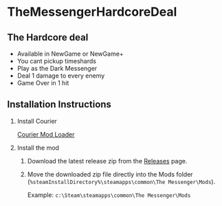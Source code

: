 # TheMessengerHardcoreDeal

## The Hardcore deal

- Available in NewGame or NewGame+
- You cant pickup timeshards
- Play as the Dark Messenger
- Deal 1 damage to every enemy
- Game Over in 1 hit

## Installation Instructions

1. Install Courier

   [Courier Mod Loader](https://github.com/Brokemia/Courier#installation-instructions)

2. Install the mod

   1. Download the latest release zip from the [Releases](https://github.com/geryllaz/TheMessengerHardcoreDeal/releases) page.
   
   2. Move the downloaded zip file directly into the Mods folder (`%steamInstallDirectory%\steamapps\common\The Messenger\Mods`).
    
      Example: `c:\Steam\steamapps\common\The Messenger\Mods`
